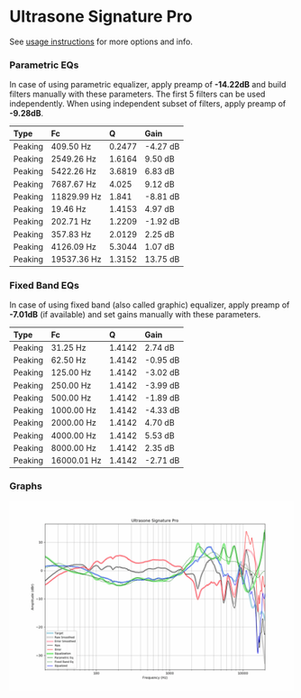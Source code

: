 # Ultrasone Signature Pro
See [usage instructions](https://github.com/jaakkopasanen/AutoEq#usage) for more options and info.

### Parametric EQs
In case of using parametric equalizer, apply preamp of **-14.22dB** and build filters manually
with these parameters. The first 5 filters can be used independently.
When using independent subset of filters, apply preamp of **-9.28dB**.

| Type    | Fc          |      Q | Gain     |
|:--------|:------------|:-------|:---------|
| Peaking | 409.50 Hz   | 0.2477 | -4.27 dB |
| Peaking | 2549.26 Hz  | 1.6164 | 9.50 dB  |
| Peaking | 5422.26 Hz  | 3.6819 | 6.83 dB  |
| Peaking | 7687.67 Hz  | 4.025  | 9.12 dB  |
| Peaking | 11829.99 Hz | 1.841  | -8.81 dB |
| Peaking | 19.46 Hz    | 1.4153 | 4.97 dB  |
| Peaking | 202.71 Hz   | 1.2209 | -1.92 dB |
| Peaking | 357.83 Hz   | 2.0129 | 2.25 dB  |
| Peaking | 4126.09 Hz  | 5.3044 | 1.07 dB  |
| Peaking | 19537.36 Hz | 1.3152 | 13.75 dB |

### Fixed Band EQs
In case of using fixed band (also called graphic) equalizer, apply preamp of **-7.01dB**
(if available) and set gains manually with these parameters.

| Type    | Fc          |      Q | Gain     |
|:--------|:------------|:-------|:---------|
| Peaking | 31.25 Hz    | 1.4142 | 2.74 dB  |
| Peaking | 62.50 Hz    | 1.4142 | -0.95 dB |
| Peaking | 125.00 Hz   | 1.4142 | -3.02 dB |
| Peaking | 250.00 Hz   | 1.4142 | -3.99 dB |
| Peaking | 500.00 Hz   | 1.4142 | -1.89 dB |
| Peaking | 1000.00 Hz  | 1.4142 | -4.33 dB |
| Peaking | 2000.00 Hz  | 1.4142 | 4.70 dB  |
| Peaking | 4000.00 Hz  | 1.4142 | 5.53 dB  |
| Peaking | 8000.00 Hz  | 1.4142 | 2.35 dB  |
| Peaking | 16000.01 Hz | 1.4142 | -2.71 dB |

### Graphs
![](./Ultrasone%20Signature%20Pro.png)